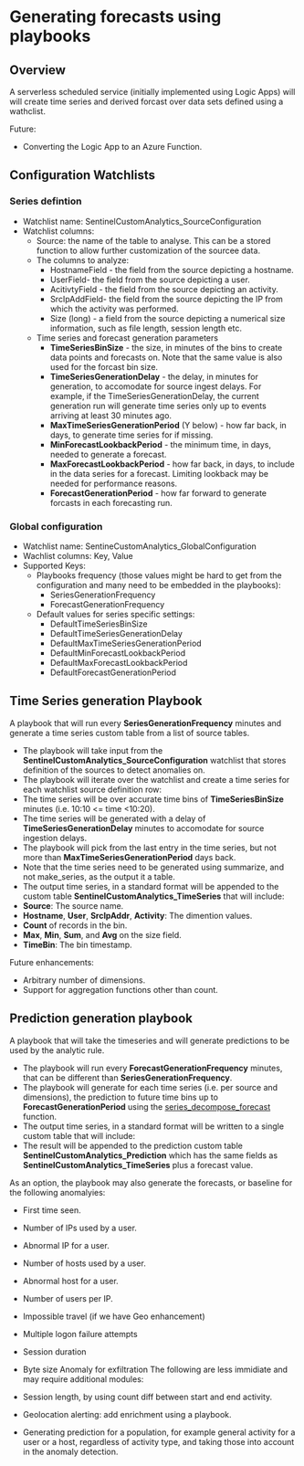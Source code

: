 # Generating forecasts using playbooks

## Overview

A serverless scheduled service (initially implemented using Logic Apps) will will create time series and derived forcast over data sets defined using a wathclist.

Future:
- Converting the Logic App to an Azure Function. 

## Configuration Watchlists

### Series defintion

- Watchlist name: SentinelCustomAnalytics_SourceConfiguration
- Watchlist columns:
  - Source: the name of the table to analyse. This can be a stored function to allow further customization of the sourcee data.
  - The columns to analyze:
    - HostnameField - the field from the source depicting a hostname.
    - UserField- the field from the source depicting a user.
    - AcitivtyField - the field from the source depicting an activity.
    - SrcIpAddField- the field from the source depicting the IP from which the activity was performed.
    - Size (long) - a field from the source depicting a numerical size information, such as file length, session length etc.
  - Time series and forecast generation parameters 
    - **TimeSeriesBinSize** - the size, in minutes of the bins to create data points and forecasts on. Note that the same value is also used for the forcast bin size.
    - **TimeSeriesGenerationDelay** - the delay, in minutes for generation, to accomodate for source ingest delays. For example, if the TimeSeriesGenerationDelay, the current generation run will generate time series only up to events arriving at least 30 minutes ago. 
    - **MaxTimeSeriesGenerationPeriod** (Y below) - how far back, in days, to generate time series for if missing.
    - **MinForecastLookbackPeriod** - the minimum time, in days, needed to generate a forecast.
    - **MaxForecastLookbackPeriod** - how far back, in days, to include in the data series for a forecast. Limiting lookback may be needed for performance reasons.
    - **ForecastGenerationPeriod** - how far forward to generate forcasts in each forecasting run.

### Global configuration

- Watchlist name: SentineCustomAnalytics_GlobalConfiguration
- Wachlist columns: Key, Value
- Supported Keys:
  - Playbooks frequency (those values might be hard to get from the configuration and many need to be embedded in the playbooks):
    - SeriesGenerationFrequency
    - ForecastGenerationFrequency
  - Default values for series specific settings:
    - DefaultTimeSeriesBinSize
    - DefaultTimeSeriesGenerationDelay
    - DefaultMaxTimeSeriesGenerationPeriod 
    - DefaultMinForecastLookbackPeriod
    - DefaultMaxForecastLookbackPeriod
    - DefaultForecastGenerationPeriod

## Time Series generation Playbook

A playbook that will run every **SeriesGenerationFrequency** minutes and generate a time series custom table from a list of source tables.
-	The playbook will take input from the **SentinelCustomAnalytics_SourceConfiguration** watchlist that stores definition of the sources to detect anomalies on. 
-	The playbook will iterate over the watchlist and create a time series for each watchlist source definition row:
  - The time series will be over accurate time bins of **TimeSeriesBinSize** minutes (i.e. 10:10 <= time <10:20).
  - The time series will be generated with a delay of **TimeSeriesGenerationDelay** minutes to accomodate for source ingestion delays.
  - The playbook will pick from the last entry in the time series, but not more than **MaxTimeSeriesGenerationPeriod** days back.
  - Note that the time series need to be generated using summarize, and not make_series, as the output it a table.
-	The output time series, in a standard format will be appended to the custom table **SentinelCustomAnalytics_TimeSeries** that will include:
  -	**Source**: The source name.
  - **Hostname**, **User**, **SrcIpAddr**, **Activity**: The dimention values.
  - **Count** of records in the bin.
  - **Max**, **Min**, **Sum**, and **Avg** on the size field.
  - **TimeBin**: The bin timestamp.

Future enhancements:
-	Arbitrary number of dimensions.
-	Support for aggregation functions other than count.

## Prediction generation playbook

A playbook that will take the timeseries and will generate predictions to be used by the analytic rule. 

-	The playbook will run every **ForecastGenerationFrequency** minutes, that can be different than **SeriesGenerationFrequency**.
-	The playbook will generate for each time series (i.e. per source and dimensions), the prediction to future time bins up to **ForecastGenerationPeriod** using the [series_decompose_forecast](https://learn.microsoft.com/en-us/azure/data-explorer/kusto/query/series-decompose-forecastfunction) function. 
-	The output time series, in a standard format will be written to a single custom table that will include:
-	The result will be appended to the prediction custom table **SentinelCustomAnalytics_Prediction** which has the same fields as **SentinelCustomAnalytics_TimeSeries** plus a forecast value.

As an option, the playbook may also generate the forecasts, or baseline for the following anomalyies:

- First time seen.
- Number of IPs used by a user.
- Abnormal IP for a user.
- Number of hosts used by a user.
- Abnormal host for a user.
- Number of users per IP.
- Impossible travel (if we have Geo enhancement)
- Multiple logon failure attempts
- Session duration
- Byte size Anomaly for exfiltration
The following are less immidiate and may require additional modules:

- Session length, by using count diff between start and end activity.
- Geolocation alerting: add enrichment using a playbook.
-	Generating prediction for a population, for example general activity for a user or a host, regardless of activity type, and taking those into account in the anomaly detection.
